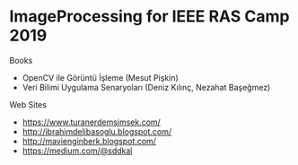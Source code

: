 # ImageProcessing for IEEE RAS Camp 2019

Books
- OpenCV ile Görüntü İşleme (Mesut Pişkin)
- Veri Bilimi Uygulama Senaryoları (Deniz Kılınç, Nezahat Başeğmez)

Web Sites
- https://www.turanerdemsimsek.com/ 
- http://ibrahimdelibasoglu.blogspot.com/
- http://mavienginberk.blogspot.com/
- https://medium.com/@sddkal
